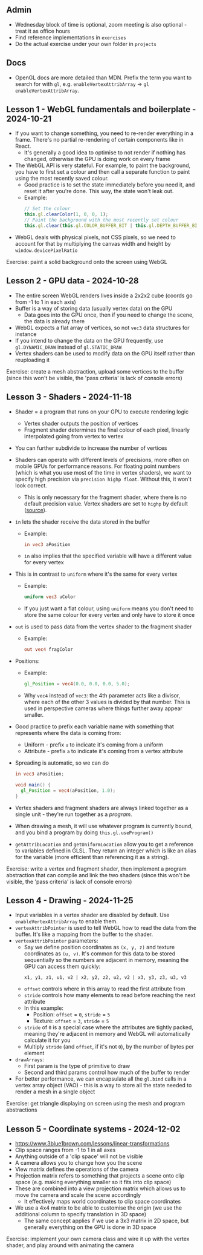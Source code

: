 ## Admin

- Wednesday block of time is optional, zoom meeting is also optional - treat it as office hours
- Find reference implementations in `exercises`
- Do the actual exercise under your own folder in `projects`

## Docs

- OpenGL docs are more detailed than MDN. Prefix the term you want to search for with `gl`, e.g. `enableVertexAttribArray` -> `gl enableVertexAttribArray`.

## Lesson 1 - WebGL fundamentals and boilerplate - 2024-10-21

- If you want to change something, you need to re-render everything in a frame. There's no partial re-rendering of certain components like in React.
  - It's generally a good idea to optimise to not render if nothing has changed, otherwise the GPU is doing work on every frame
- The WebGL API is very stateful. For example, to paint the background, you have to first set a colour and then call a separate function to paint using the most recently saved colour.
  - Good practice is to set the state immediately before you need it, and reset it after you're done. This way, the state won't leak out.
  - Example:
    ```ts
    // Set the colour
    this.gl.clearColor(1, 0, 0, 1);
    // Paint the background with the most recently set colour
    this.gl.clear(this.gl.COLOR_BUFFER_BIT | this.gl.DEPTH_BUFFER_BIT);
    ```
- WebGL deals with physical pixels, not CSS pixels, so we need to account for that by multiplying the canvas width and height by `window.devicePixelRatio`

Exercise: paint a solid background onto the screen using WebGL

## Lesson 2 - GPU data - 2024-10-28

- The entire screen WebGL renders lives inside a 2x2x2 cube (coords go from -1 to 1 in each axis)
- Buffer is a way of storing data (usually vertex data) on the GPU
  - Data goes into the GPU once, then if you need to change the scene, the data is already there
- WebGL expects a flat array of vertices, so not `vec3` data structures for instance
- If you intend to change the data on the GPU frequently, use `gl.DYNAMIC_DRAW` instead of `gl.STATIC_DRAW`
- Vertex shaders can be used to modify data on the GPU itself rather than reuploading it

Exercise: create a mesh abstraction, upload some vertices to the buffer (since this won't be visible, the 'pass criteria' is lack of console errors)

## Lesson 3 - Shaders - 2024-11-18

- Shader = a program that runs on your GPU to execute rendering logic
  - Vertex shader outputs the position of vertices
  - Fragment shader determines the final colour of each pixel, linearly interpolated going from vertex to vertex
- You can further subdivide to increase the number of vertices
- Shaders can operate with different levels of precisions, more often on mobile GPUs for performance reasons. For floating point numbers (which is what you use most of the time in vertex shaders), we want to specify high precision via `precision highp float`. Without this, it won't look correct.
  - This is only necessary for the fragment shader, where there is no default precision value. Vertex shaders are set to `highp` by default ([source](https://stackoverflow.com/a/28557554)).
- `in` lets the shader receive the data stored in the buffer
  - Example:
    ```glsl
    in vec3 aPosition
    ```
  - `in` also implies that the specified variable will have a different value for every vertex
- This is in contrast to `uniform` where it's the same for every vertex
  - Example:
    ```glsl
    uniform vec3 uColor
    ```
  - If you just want a flat colour, using `uniform` means you don't need to store the same colour for every vertex and only have to store it once
- `out` is used to pass data from the vertex shader to the fragment shader
  - Example:
    ```glsl
    out vec4 fragColor
    ```
- Positions:
  - Example:
    ```glsl
    gl_Position = vec4(0.0, 0.0, 0.0, 5.0);
    ```
  - Why `vec4` instead of `vec3`: the 4th parameter acts like a divisor, where each of the other 3 values is divided by that number. This is used in perspective cameras where things further away appear smaller.
- Good practice to prefix each variable name with something that represents where the data is coming from:
  - Uniform - prefix `u` to indicate it's coming from a uniform
  - Attribute - prefix `a` to indicate it's coming from a vertex attribute
- Spreading is automatic, so we can do

  ```glsl
  in vec3 aPosition;

  void main() {
    gl_Position = vec4(aPosition, 1.0);
  }
  ```

- Vertex shaders and fragment shaders are always linked together as a single unit - they're run together as a _program_.
- When drawing a mesh, it will use whatever program is currently bound, and you bind a program by doing `this.gl.useProgram()`
- `getAttribLocation` and `getUniformLocation` allow you to get a reference to variables defined in GLSL. They return an integer which is like an alias for the variable (more efficient than referencing it as a string).

Exercise: write a vertex and fragment shader, then implement a program abstraction that can compile and link the two shaders (since this won't be visible, the 'pass criteria' is lack of console errors)

## Lesson 4 - Drawing - 2024-11-25

- Input variables in a vertex shader are disabled by default. Use `enableVertexAttribArray` to enable them.
- `vertexAttribPointer` is used to tell WebGL how to read the data from the buffer. It's like a mapping from the buffer to the shader.
- `vertexAttribPointer` parameters:
  - Say we define position coordinates as `(x, y, z)` and texture coordinates as `(u, v)`. It's common for this data to be stored sequentially so the numbers are adjacent in memory, meaning the GPU can access them quickly:
    ```
    x1, y1, z1, u1, v2 | x2, y2, z2, u2, v2 | x3, y3, z3, u3, v3
    ```
  - `offset` controls where in this array to read the first attribute from
  - `stride` controls how many elements to read before reaching the next attribute
  - In this example:
    - Position: `offset` = `0`, `stride` = `5`
    - Texture: `offset` = `3`, `stride` = `5`
  - `stride` of `0` is a special case where the attributes are tightly packed, meaning they're adjacent in memory and WebGL will automatically calculate it for you
  - Multiply `stride` (and `offset`, if it's not `0`), by the number of bytes per element
- `drawArrays`:
  - First param is the type of primitive to draw
  - Second and third params control how much of the buffer to render
- For better performance, we can encapsulate all the `gl.bind` calls in a vertex array object (VAO) - this is a way to store all the state needed to render a mesh in a single object

Exercise: get triangle displaying on screen using the mesh and program abstractions

## Lesson 5 - Coordinate systems - 2024-12-02

- <https://www.3blue1brown.com/lessons/linear-transformations>
- Clip space ranges from -1 to 1 in all axes
- Anything outside of a 'clip space' will not be visible
- A camera allows you to change how you the scene
- View matrix defines the operations of the camera
- Projection matrix refers to something that projects a scene onto clip space (e.g. making everything smaller so it fits into clip space)
- These are combined into a view projection matrix which allows us to move the camera and scale the scene accordingly
  - It effectively maps world coordinates to clip space coordinates
- We use a 4x4 matrix to be able to customise the origin (we use the additional column to specify translation in 3D space)
  - The same concept applies if we use a 3x3 matrix in 2D space, but generally everything on the GPU is done in 3D space

Exercise: implement your own camera class and wire it up with the vertex shader, and play around with animating the camera
